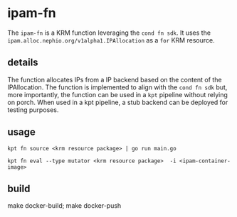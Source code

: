 # ipam-fn

The `ipam-fn` is a KRM function leveraging the `cond fn sdk`. It uses the `ipam.alloc.nephio.org/v1alpha1.IPAllocation` as a `for` KRM resource.

## details

The function allocates IPs from a IP backend based on the content of the IPAllocation. The function is implemented to align with the `cond fn sdk` but, more importantly, the function can be used in a `kpt` pipeline without relying on porch. When used in a kpt pipeline, a stub backend can be deployed for testing purposes.

## usage

```
kpt fn source <krm resource package> | go run main.go 
```

```
kpt fn eval --type mutator <krm resource package>  -i <ipam-container-image> 
```

## build

make docker-build; make docker-push